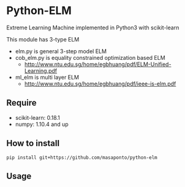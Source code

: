 # Python-ELM
Extreme Learning Machine implemented in Python3 with scikit-learn

This module has 3-type ELM
- elm.py is general 3-step model ELM   
- cob_elm.py is equality constrained optimization based ELM  
  - http://www.ntu.edu.sg/home/egbhuang/pdf/ELM-Unified-Learning.pdf
- ml_elm is multi layer ELM  
  - http://www.ntu.edu.sg/home/egbhuang/pdf/ieee-is-elm.pdf

## Require
- scikit-learn: 0.18.1  
- numpy: 1.10.4 and up  

## How to install 
```
pip install git+https://github.com/masaponto/python-elm
```

## Usage

```python


```
